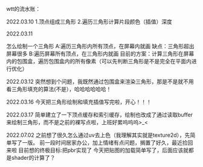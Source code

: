 wtt的流水账：

2022.03.10
1.顶点组成三角形
2.遍历三角形计算片段颜色（插值）深度

2022.03.11


怎么绘制一个三角形
A:遍历三角形内所有顶点，在屏幕内就画 缺点：三角形超出屏幕很多
B:遍历屏幕所有顶点，在三角形内就画 
目前的方案：计算三角形在屏幕内的包围盒，遍历包围盒内的所有像素（可以先判断三角形是不是完全在平面内进行优化）

2022.03.12
突然想到个问题，我既然通过包围盒来渲染三角形，那是不是就不用看三角形填充的算法(不是），哈哈哈哈哈哈！

2022.03.16
今天把三角形绘制和填充插值写完啦，开心！！！

2022.03.17
简单建立了一下顶点缓存和索引缓存，绘制也改成了通过读取buffer来绘制三角形，而不是之前的裸写点啦，上班好累呜呜呜>_<

2022.07.02
之前想了很久怎么通过uv去上色（我理解其实就是texture2d），先简单写了一版。
前一段时间居家办公，加上情绪有点问题，搁置了好久，最近捡回来啦
目前想的终极目标:把pbr实现了
今天把贴图的加载简单写了，后面应该就都是shader的计算了？